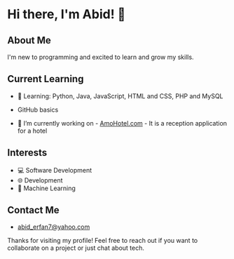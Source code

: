 # Hi there, I'm Abid! 👋

## About Me

I'm new to programming and excited to learn and grow my skills.

## Current Learning

- 📖 Learning: Python, Java, JavaScript, HTML and CSS, PHP and MySQL
- GitHub basics

- 🔭 I’m currently working on - [AmoHotel.com](https://github.com/abid701/AmoHotel.com) - It is a reception application for a hotel

## Interests

- 💻 Software Development
- 🌐  Development
- 🤖 Machine Learning
  

## Contact Me

- abid_erfan7@yahoo.com


Thanks for visiting my profile! Feel free to reach out if you want to collaborate on a project or just chat about tech.
<!--
**abid701/abid701** is a ✨ _special_ ✨ repository because its `README.md` (this file) appears on your GitHub profile.

Here are some ideas to get you started:

- 🔭 I’m currently working on ...
- 🌱 I’m currently learning ...
- 👯 I’m looking to collaborate on ...
- 🤔 I’m looking for help with ...
- 💬 Ask me about ...
- 📫 How to reach me: ...
- 😄 Pronouns: ...
- ⚡ Fun fact: ...

## My Projects

- [Project Name](https://github.com/yourusername/project_name) - Brief description of the project
-->
